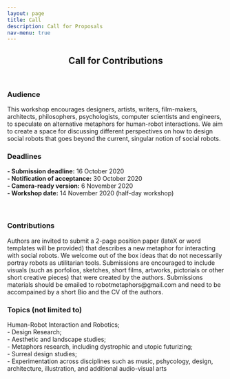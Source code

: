 ```yaml
---
layout: page
title: Call
description: Call for Proposals
nav-menu: true
---
```


<!-- Main -->
<div id="main" class="alt">

<!-- One -->
<section id="one">
	<div class="inner">
		<header class="major">
			<h1>Call for Contributions</h1>
		</header>

<!-- Content -->
<div class="row">
	<div class="6u 12u$(small)">
		<h3>Audience</h3>
		<p>This workshop encourages designers, artists, writers, film-makers, architects, philosophers, psychologists, computer scientists and engineers, to speculate on alternative metaphors for human-robot interactions. We aim to create a space for discussing different perspectives on how to design social robots that goes beyond the current, singular notion of social robots.</p>
	</div>
	<div class="6u 12u$(small)">
		<h3> Deadlines</h3>
		<p><b>- Submission deadline:</b> 16 October 2020<br>
		<b>- Notification of acceptance:</b> 30 October 2020<br>
		<b>- Camera-ready version:</b> 6 November 2020<br>
		<b>- Workshop date:</b> 14 November 2020 (half-day workshop)<br>
		<br>
		<br></p>
	</div>
	<div class="6u 12u$(small)">
		<h3>Contributions</h3>
		<p>Authors are invited to submit a 2-page position paper (lateX or word templates will be provided) that describes a new metaphor for interacting with social robots. We welcome out of the box ideas that do not necessarily portray robots as utilitarian tools. Submissions are encouraged to include visuals (such as porfolios, sketches, short films, artworks, pictorials or other short creative pieces) that were created by the authors. Submissions materials should be emailed to robotmetaphors@gmail.com and need to be accompained by a short Bio and the CV of the authors. </p>
	</div>
	<div class="6u$ 12u$(small)">
		<h3>Topics (not limited to)</h3>
		<p>Human-Robot Interaction and Robotics;<br>
		- Design Research;<br>
		- Aesthetic and landscape studies;<br>
		- Metaphors research, including dystrophic and utopic futurizing;<br>
		- Surreal design studies;<br>
		- Experimentation across disciplines such as music, pshycology, design, architecture, illustration, and additional audio-visual arts</p>

	
	

